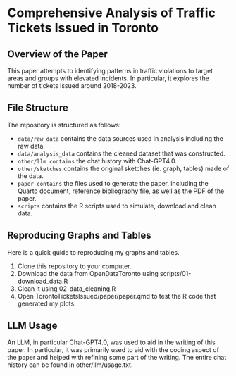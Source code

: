 # Comprehensive Analysis of Traffic Tickets Issued in Toronto

## Overview of the Paper

This paper attempts to identifying patterns in traffic violations to target areas and groups with elevated incidents. In particular, it explores the number of tickets issued around 2018-2023.

## File Structure

The repository is structured as follows:

- `data/raw_data` contains the data sources used in analysis including the raw data. 
- `data/analysis_data` contains the cleaned dataset that was constructed. 
- `other/llm contains` the chat history with Chat-GPT4.0. 
- `other/sketches` contains the original sketches (ie. graph, tables) made of the data. 
- `paper contains` the files used to generate the paper, including the Quarto document, reference bibliography file, as well as the PDF of the paper. 
- `scripts` contains the R scripts used to simulate, download and clean data.

## Reproducing Graphs and Tables

Here is a quick guide to reproducing my graphs and tables.

1. Clone this repository to your computer.
2. Download the data from OpenDataToronto using scripts/01-download_data.R 
3. Clean it using 02-data_cleaning.R 
4. Open TorontoTicketsIssued/paper/paper.qmd to test the R code that generated my plots.

## LLM Usage

An LLM, in particular Chat-GPT4.0, was used to aid in the writing of this paper. In particular, it was primarily used to aid with the coding aspect of the paper and helped with refining some part of the writing. The entire chat history can be found in other/llm/usage.txt.
